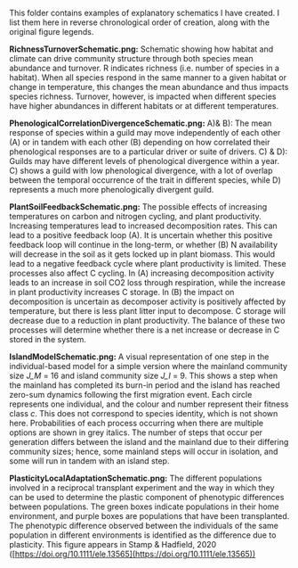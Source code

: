 This folder contains examples of explanatory schematics I have created. I list them here in reverse chronological order of creation, along with the original figure legends. 



**RichnessTurnoverSchematic.png:** Schematic showing how habitat and climate can drive community structure through both species mean abundance and turnover. R indicates richness (i.e. number of species in a habitat). When all species respond in the same manner to a given habitat or change in temperature, this changes the mean abundance and thus impacts species richness. Turnover, however, is impacted when different species have higher abundances in different habitats or at different temperatures.



**PhenologicalCorrelationDivergenceSchematic.png:** A)\& B): The mean response of species within a guild may move independently of each other (A) or in tandem with each other (B) depending on how correlated their phenological responses are to a particular driver or suite of drivers. C) \& D): Guilds may have different levels of phenological divergence within a year. C) shows a guild with low phenological divergence, with a lot of overlap between the temporal occurrence of the trait in different species, while D) represents a much more phenologically divergent guild.



**PlantSoilFeedbackSchematic.png:** The possible effects of increasing temperatures on carbon and nitrogen cycling, and plant productivity. Increasing temperatures lead to increased decomposition rates. This can lead to a positive feedback loop (A). It is uncertain whether this positive feedback loop will continue in the long-term, or whether (B) N availability will decrease in the soil as it gets locked up in plant biomass. This would lead to a negative feedback cycle where plant productivity is limited. These processes also affect C cycling. In (A) increasing decomposition activity leads to an increase in soil CO2 loss through respiration, while the increase in plant productivity increases C storage. In (B) the impact on decomposition is uncertain as decomposer activity is positively affected by temperature, but there is less plant litter input to decompose. C storage will decrease due to a reduction in plant productivity. The balance of these two processes will determine whether there is a net increase or decrease in C stored in the system.



**IslandModelSchematic.png:** A visual representation of one step in the individual-based model for a simple version where the mainland community size *J\_M* = 16 and island community size *J\_I* = 9. This shows a step when the mainland has completed its burn-in period and the island has reached zero-sum dynamics following the first migration event. Each circle represents one individual, and the colour and number represent their fitness class *c*. This does not correspond to species identity, which is not shown here. Probabilities of each process occurring when there are multiple options are shown in grey italics. The number of steps that occur per generation differs between the island and the mainland due to their differing community sizes; hence, some mainland steps will occur in isolation, and some will run in tandem with an island step. 



**PlasticityLocalAdaptationSchematic.png:** The different populations involved in a reciprocal transplant experiment and the way in which they can be used to determine the plastic component of phenotypic differences between populations. The green boxes indicate populations in their home environment, and purple boxes are populations that have been transplanted. The phenotypic difference observed between the individuals of the same population in different environments is identified as the difference due to plasticity. This figure appears in Stamp \& Hadfield, 2020 ([https://doi.org/10.1111/ele.13565](https://doi.org/10.1111/ele.13565))








